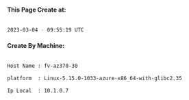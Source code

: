 
   
#### This Page Create at:

```bash

2023-03-04 - 09:55:19 UTC

```

#### Create By Machine:

```bash

Host Name : fv-az370-30

platform  : Linux-5.15.0-1033-azure-x86_64-with-glibc2.35

Ip Local  : 10.1.0.7

```

